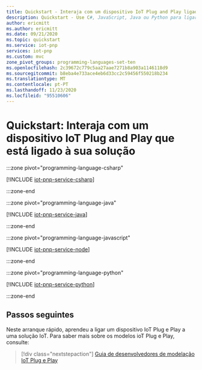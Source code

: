```yaml
---
title: Quickstart - Interaja com um dispositivo IoT Plug and Play ligado à sua solução Azure IoT Microsoft Docs
description: Quickstart - Use C#, JavaScript, Java ou Python para ligar e interagir com um dispositivo IoT Plug and Play que está ligado à sua solução Azure IoT.
author: ericmitt
ms.author: ericmitt
ms.date: 09/21/2020
ms.topic: quickstart
ms.service: iot-pnp
services: iot-pnp
ms.custom: mvc
zone_pivot_groups: programming-languages-set-ten
ms.openlocfilehash: 2c39672c779c5aa27aae7271b8a903a1146118d9
ms.sourcegitcommit: b8eba4e733ace4eb6d33cc2c59456f550218b234
ms.translationtype: MT
ms.contentlocale: pt-PT
ms.lasthandoff: 11/23/2020
ms.locfileid: "95510606"
---
```

# <a name="quickstart-interact-with-an-iot-plug-and-play-device-thats-connected-to-your-solution"></a>Quickstart: Interaja com um dispositivo IoT Plug and Play que está ligado à sua solução

:::zone pivot="programming-language-csharp"

[!INCLUDE [iot-pnp-service-csharp](../../includes/iot-pnp-service-csharp.md)]

:::zone-end

:::zone pivot="programming-language-java"

[!INCLUDE [iot-pnp-service-java](../../includes/iot-pnp-service-java.md)]

:::zone-end

:::zone pivot="programming-language-javascript"

[!INCLUDE [iot-pnp-service-node](../../includes/iot-pnp-service-node.md)]

:::zone-end

:::zone pivot="programming-language-python"

[!INCLUDE [iot-pnp-service-python](../../includes/iot-pnp-service-python.md)]

:::zone-end

## <a name="next-steps"></a>Passos seguintes

Neste arranque rápido, aprendeu a ligar um dispositivo IoT Plug e Play a uma solução IoT. Para saber mais sobre os modelos ioT Plug e Play, consulte:

> [!div class="nextstepaction"]
> [Guia de desenvolvedores de modelação IoT Plug e Play](concepts-developer-guide-device.md)
